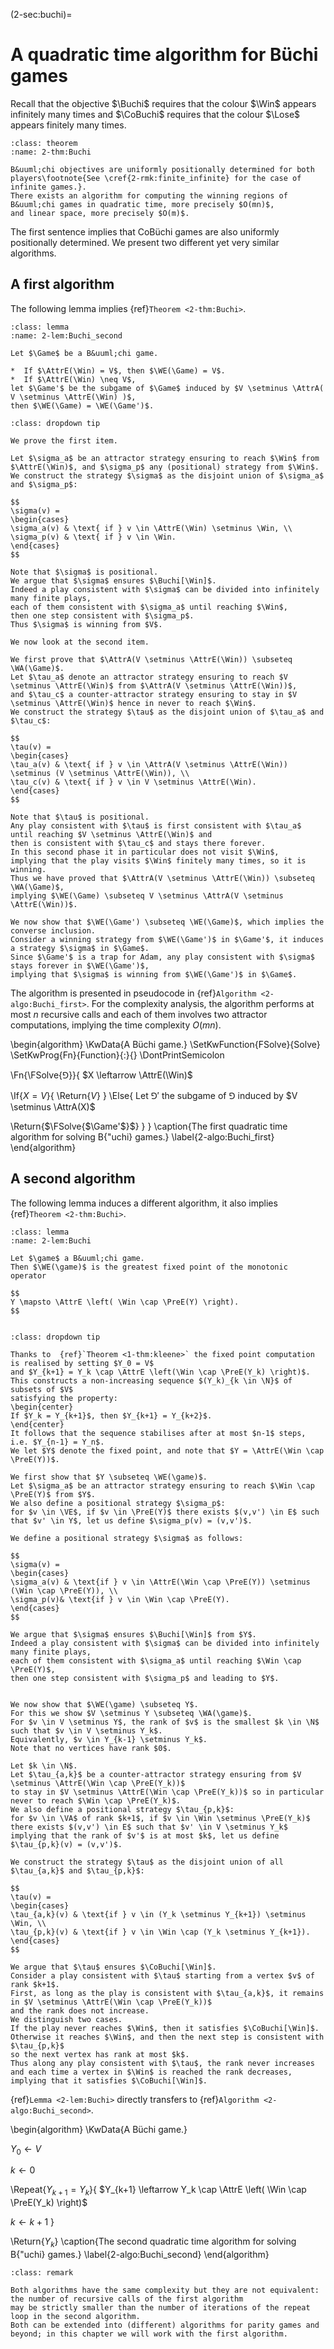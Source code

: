 (2-sec:buchi)=
# A quadratic time algorithm for B&uuml;chi games

Recall that the objective $\Buchi$ requires that the colour $\Win$ appears infinitely many times
and $\CoBuchi$ requires that the colour $\Lose$ appears finitely many times.

```{admonition} Theorem
:class: theorem
:name: 2-thm:Buchi

B&uuml;chi objectives are uniformly positionally determined for both players\footnote{See \cref{2-rmk:finite_infinite} for the case of infinite games.}.
There exists an algorithm for computing the winning regions of B&uuml;chi games in quadratic time, more precisely $O(mn)$,
and linear space, more precisely $O(m)$.

```

The first sentence implies that CoB&uuml;chi games are also uniformly positionally determined.
We present two different yet very similar algorithms. 

## A first algorithm

The following lemma implies  {ref}`Theorem <2-thm:Buchi>`.

```{admonition} Lemma
:class: lemma
:name: 2-lem:Buchi_second

Let $\Game$ be a B&uuml;chi game.

*  If $\AttrE(\Win) = V$, then $\WE(\Game) = V$.
*  If $\AttrE(\Win) \neq V$, 
let $\Game'$ be the subgame of $\Game$ induced by $V \setminus \AttrA( V \setminus \AttrE(\Win) )$,
then $\WE(\Game) = \WE(\Game')$.

```


```{admonition} Proof
:class: dropdown tip

We prove the first item. 

Let $\sigma_a$ be an attractor strategy ensuring to reach $\Win$ from $\AttrE(\Win)$, and $\sigma_p$ any (positional) strategy from $\Win$.
We construct the strategy $\sigma$ as the disjoint union of $\sigma_a$ and $\sigma_p$:

$$
\sigma(v) = 
\begin{cases}
\sigma_a(v) & \text{ if } v \in \AttrE(\Win) \setminus \Win, \\
\sigma_p(v) & \text{ if } v \in \Win.
\end{cases}
$$

Note that $\sigma$ is positional.
We argue that $\sigma$ ensures $\Buchi[\Win]$.
Indeed a play consistent with $\sigma$ can be divided into infinitely many finite plays,
each of them consistent with $\sigma_a$ until reaching $\Win$,
then one step consistent with $\sigma_p$.
Thus $\sigma$ is winning from $V$.

We now look at the second item.

We first prove that $\AttrA(V \setminus \AttrE(\Win)) \subseteq \WA(\Game)$.
Let $\tau_a$ denote an attractor strategy ensuring to reach $V \setminus \AttrE(\Win)$ from $\AttrA(V \setminus \AttrE(\Win))$,
and $\tau_c$ a counter-attractor strategy ensuring to stay in $V \setminus \AttrE(\Win)$ hence in never to reach $\Win$.
We construct the strategy $\tau$ as the disjoint union of $\tau_a$ and $\tau_c$:

$$
\tau(v) = 
\begin{cases}
\tau_a(v) & \text{ if } v \in \AttrA(V \setminus \AttrE(\Win)) \setminus (V \setminus \AttrE(\Win)), \\
\tau_c(v) & \text{ if } v \in V \setminus \AttrE(\Win).
\end{cases}
$$

Note that $\tau$ is positional.
Any play consistent with $\tau$ is first consistent with $\tau_a$ until reaching $V \setminus \AttrE(\Win)$ and 
then is consistent with $\tau_c$ and stays there forever.
In this second phase it in particular does not visit $\Win$, 
implying that the play visits $\Win$ finitely many times, so it is winning.
Thus we have proved that $\AttrA(V \setminus \AttrE(\Win)) \subseteq \WA(\Game)$,
implying $\WE(\Game) \subseteq V \setminus \AttrA(V \setminus \AttrE(\Win))$.

We now show that $\WE(\Game') \subseteq \WE(\Game)$, which implies the converse inclusion.
Consider a winning strategy from $\WE(\Game')$ in $\Game'$, it induces a strategy $\sigma$ in $\Game$.
Since $\Game'$ is a trap for Adam, any play consistent with $\sigma$ stays forever in $\WE(\Game')$, 
implying that $\sigma$ is winning from $\WE(\Game')$ in $\Game$.

```

The algorithm is presented in pseudocode in  {ref}`Algorithm <2-algo:Buchi_first>`.
For the complexity analysis, the algorithm performs at most $n$ recursive calls
and each of them involves two attractor computations, implying the time complexity $O(mn)$.

\begin{algorithm}
 \KwData{A B&uuml;chi game.}
 \SetKwFunction{FSolve}{Solve}
 \SetKwProg{Fn}{Function}{:}{}
 \DontPrintSemicolon

\Fn{\FSolve{$\Game$}}{
$X \leftarrow \AttrE(\Win)$

\If{$X = V$}{
\Return{$V$}
}
\Else{
Let $\Game'$ the subgame of $\Game$ induced by $V \setminus \AttrA(X)$

\Return{$\FSolve{$\Game'$}$}
}
}
\caption{The first quadratic time algorithm for solving B{\"uchi} games.}
\label{2-algo:Buchi_first}
\end{algorithm}

## A second algorithm

The following lemma induces a different algorithm, it also implies  {ref}`Theorem <2-thm:Buchi>`.

```{admonition} Lemma
:class: lemma
:name: 2-lem:Buchi

Let $\game$ a B&uuml;chi game.
Then $\WE(\game)$ is the greatest fixed point of the monotonic operator 

$$
Y \mapsto \AttrE \left( \Win \cap \PreE(Y) \right).
$$


```


```{admonition} Proof
:class: dropdown tip

Thanks to  {ref}`Theorem <1-thm:kleene>` the fixed point computation is realised by setting $Y_0 = V$
and $Y_{k+1} = Y_k \cap \AttrE \left(\Win \cap \PreE(Y_k) \right)$.
This constructs a non-increasing sequence $(Y_k)_{k \in \N}$ of subsets of $V$
satisfying the property:
\begin{center}
If $Y_k = Y_{k+1}$, then $Y_{k+1} = Y_{k+2}$.
\end{center}
It follows that the sequence stabilises after at most $n-1$ steps, i.e. $Y_{n-1} = Y_n$.
We let $Y$ denote the fixed point, and note that $Y = \AttrE(\Win \cap \PreE(Y))$.

We first show that $Y \subseteq \WE(\game)$. 
Let $\sigma_a$ be an attractor strategy ensuring to reach $\Win \cap \PreE(Y)$ from $Y$.
We also define a positional strategy $\sigma_p$:
for $v \in \VE$, if $v \in \PreE(Y)$ there exists $(v,v') \in E$ such that $v' \in Y$, let us define $\sigma_p(v) = (v,v')$.

We define a positional strategy $\sigma$ as follows:

$$
\sigma(v) = 
\begin{cases}
\sigma_a(v) & \text{if } v \in \AttrE(\Win \cap \PreE(Y)) \setminus (\Win \cap \PreE(Y)), \\
\sigma_p(v)& \text{if } v \in \Win \cap \PreE(Y).
\end{cases}
$$

We argue that $\sigma$ ensures $\Buchi[\Win]$ from $Y$. 
Indeed a play consistent with $\sigma$ can be divided into infinitely many finite plays,
each of them consistent with $\sigma_a$ until reaching $\Win \cap \PreE(Y)$,
then one step consistent with $\sigma_p$ and leading to $Y$.


We now show that $\WE(\game) \subseteq Y$.
For this we show $V \setminus Y \subseteq \WA(\game)$.
For $v \in V \setminus Y$, the rank of $v$ is the smallest $k \in \N$ such that $v \in V \setminus Y_k$.
Equivalently, $v \in Y_{k-1} \setminus Y_k$.
Note that no vertices have rank $0$.

Let $k \in \N$. 
Let $\tau_{a,k}$ be a counter-attractor strategy ensuring from $V \setminus \AttrE(\Win \cap \PreE(Y_k))$
to stay in $V \setminus \AttrE(\Win \cap \PreE(Y_k))$ so in particular never to reach $\Win \cap \PreE(Y_k)$.
We also define a positional strategy $\tau_{p,k}$:
for $v \in \VA$ of rank $k+1$, if $v \in \Win \setminus \PreE(Y_k)$ there exists $(v,v') \in E$ such that $v' \in V \setminus Y_k$
implying that the rank of $v'$ is at most $k$, let us define $\tau_{p,k}(v) = (v,v')$.

We construct the strategy $\tau$ as the disjoint union of all $\tau_{a,k}$ and $\tau_{p,k}$:

$$
\tau(v) = 
\begin{cases}
\tau_{a,k}(v) & \text{if } v \in (Y_k \setminus Y_{k+1}) \setminus \Win, \\
\tau_{p,k}(v) & \text{if } v \in \Win \cap (Y_k \setminus Y_{k+1}).
\end{cases}
$$

We argue that $\tau$ ensures $\CoBuchi[\Win]$. 
Consider a play consistent with $\tau$ starting from a vertex $v$ of rank $k+1$.
First, as long as the play is consistent with $\tau_{a,k}$, it remains in $V \setminus \AttrE(\Win \cap \PreE(Y_k))$
and the rank does not increase.
We distinguish two cases.
If the play never reaches $\Win$, then it satisfies $\CoBuchi[\Win]$.
Otherwise it reaches $\Win$, and then the next step is consistent with $\tau_{p,k}$ 
so the next vertex has rank at most $k$.
Thus along any play consistent with $\tau$, the rank never increases and each time a vertex in $\Win$ is reached the rank decreases,
implying that it satisfies $\CoBuchi[\Win]$.

```

{ref}`Lemma <2-lem:Buchi>` directly transfers to  {ref}`Algorithm <2-algo:Buchi_second>`.

\begin{algorithm}
 \KwData{A B&uuml;chi game.}

$Y_0 \leftarrow V$ 

$k \leftarrow 0$ 
     
\Repeat{$Y_{k+1} = Y_k$}{
$Y_{k+1} \leftarrow Y_k \cap \AttrE \left( \Win \cap \PreE(Y_k) \right)$ 

$k \leftarrow k + 1$
}

\Return{$Y_k$}
\caption{The second quadratic time algorithm for solving B{\"uchi} games.}
\label{2-algo:Buchi_second}
\end{algorithm}

```{admonition} Remark
:class: remark

Both algorithms have the same complexity but they are not equivalent: the number of recursive calls of the first algorithm
may be strictly smaller than the number of iterations of the repeat loop in the second algorithm.
Both can be extended into (different) algorithms for parity games and beyond; in this chapter we will work with the first algorithm.

```
